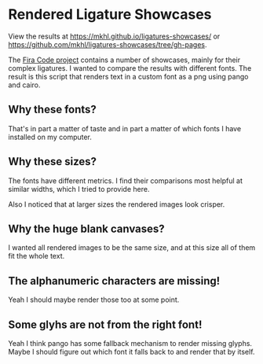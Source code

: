 # Rendered Ligature Showcases

View the results
at https://mkhl.github.io/ligatures-showcases/
or https://github.com/mkhl/ligatures-showcases/tree/gh-pages.

The [Fira Code project][fira-code] contains a number of showcases,
mainly for their complex ligatures.
I wanted to compare the results with different fonts.
The result is this script that renders text in a custom font as a png
using pango and cairo.

[fira-code]: https://github.com/tonsky/FiraCode/


## Why these fonts?

That's in part a matter of taste and in part a matter of which fonts I have installed on my computer.

## Why these sizes?

The fonts have different metrics.
I find their comparisons most helpful at similar widths,
which I tried to provide here.

Also I noticed that at larger sizes the rendered images look crisper.

## Why the huge blank canvases?

I wanted all rendered images to be the same size,
and at this size all of them fit the whole text.

## The alphanumeric characters are missing!

Yeah I should maybe render those too at some point.

## Some glyhs are not from the right font!

Yeah I think pango has some fallback mechanism to render missing glyphs.
Maybe I should figure out which font it falls back to and render that by itself.
